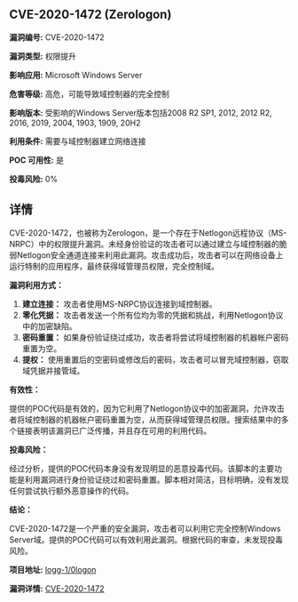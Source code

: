 ## CVE-2020-1472 (Zerologon)

**漏洞编号:** CVE-2020-1472

**漏洞类型:** 权限提升

**影响应用:** Microsoft Windows Server

**危害等级:** 高危，可能导致域控制器的完全控制

**影响版本:** 受影响的Windows Server版本包括2008 R2 SP1, 2012, 2012 R2, 2016, 2019, 2004, 1903, 1909, 20H2

**利用条件:** 需要与域控制器建立网络连接

**POC 可用性:** 是

**投毒风险:** 0%

## 详情

CVE-2020-1472，也被称为Zerologon，是一个存在于Netlogon远程协议（MS-NRPC）中的权限提升漏洞。未经身份验证的攻击者可以通过建立与域控制器的脆弱Netlogon安全通道连接来利用此漏洞。攻击成功后，攻击者可以在网络设备上运行特制的应用程序，最终获得域管理员权限，完全控制域。

**漏洞利用方式：**

1.  **建立连接：** 攻击者使用MS-NRPC协议连接到域控制器。
2.  **零化凭据：**  攻击者发送一个所有位均为零的凭据和挑战，利用Netlogon协议中的加密缺陷。
3.  **密码重置：**  如果身份验证绕过成功，攻击者将尝试将域控制器的机器帐户密码重置为空。
4.  **提权：** 使用重置后的空密码或修改后的密码，攻击者可以冒充域控制器，窃取域凭据并接管域。

**有效性：**

提供的POC代码是有效的，因为它利用了Netlogon协议中的加密漏洞，允许攻击者将域控制器的机器帐户密码重置为空，从而获得域管理员权限。搜索结果中的多个链接表明该漏洞已广泛传播，并且存在可用的利用代码。

**投毒风险：**

经过分析，提供的POC代码本身没有发现明显的恶意投毒代码。该脚本的主要功能是利用漏洞进行身份验证绕过和密码重置。脚本相对简洁，目标明确，没有发现任何尝试执行额外恶意操作的代码。

**结论：**

CVE-2020-1472是一个严重的安全漏洞，攻击者可以利用它完全控制Windows Server域。提供的POC代码可以有效利用此漏洞。根据代码的审查，未发现投毒风险。

**项目地址:** [logg-1/0logon](https://github.com/logg-1/0logon)

**漏洞详情:** [CVE-2020-1472](https://nvd.nist.gov/vuln/detail/CVE-2020-1472)